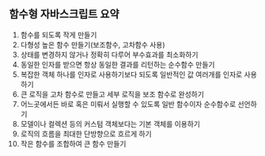 ## 함수형 자바스크립트 요약
1. 함수를 되도록 작게 만들기
2. 다형성 높은 함수 만들기(보조함수, 고차함수 사용)
3. 상태를 변경하지 않거나 정확히 다루어 부수효과를 최소화하기
4. 동일한 인자를 받으면 항상 동일한 결과를 리턴하는 순수함수 만들기
5. 복잡한 객체 하나를 인자로 사용하기보다 되도록 일반적인 값 여러개를 인자로 사용하기
6. 큰 로직을 고차 함수로 만들고 세부 로직을 보조 함수로 완성하기
7. 어느곳에서든 바로 혹은 미뤄서 실행할 수 있도록 일반 함수이자 순수함수로 선언하기
8. 모델이나 컬렉션 등의 커스텀 객체보다는 기본 객체를 이용하기
9. 로직의 흐름을 최대한 단방향으로 흐르게 하기
10. 작은 함수를 조합하여 큰 함수 만들기
